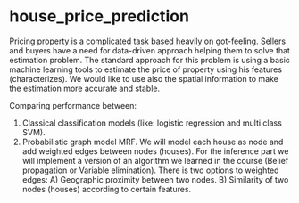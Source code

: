 # house_price_prediction

Pricing property is a complicated task based heavily on got-feeling. 
Sellers and buyers have a need for data-driven approach helping them to solve that estimation problem.
The standard approach for this problem is using a basic machine learning tools to estimate the price of property using his features (characterizes).
We would like to use also the spatial information to make the estimation more accurate and stable.

Comparing performance between:
1)	Classical classification models (like: logistic regression and multi class SVM).
2)	Probabilistic graph model MRF. We will model each house as node and add weighted edges between nodes (houses). For the inference part we will implement a version of an algorithm we learned in the course (Belief propagation or Variable elimination). There is two options to weighted edges:
A)	Geographic proximity between two nodes.
B)	Similarity of two nodes (houses) according to certain features.

